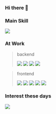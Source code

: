 ### Hi there 👋

<!-- 
Here are some ideas to get you started:

- 🔭 I’m currently working on ...
- 🌱 I’m currently learning ...
- 👯 I’m looking to collaborate on ...
- 🤔 I’m looking for help with ...
- 💬 Ask me about ...
- 📫 How to reach me: ...
- 😄 Pronouns: ...
- ⚡ Fun fact: ... 
-->

### Main Skill

<div>
    <img src="https://img.shields.io/badge/Java-red?style=flat&logo=java&logoColor=white"/>
</div>

### At Work

> backend
> <div>
>   <img src="https://img.shields.io/badge/SpringBoot-brightgreen?style=flat-square&logo=springboot&logoColor=white"/>
>   <img src="https://img.shields.io/badge/MySQL-orange?style=flat-square&logo=mysql&logoColor=white"/>
>   <img src="https://img.shields.io/badge/EC2-yellow?style=flat-square&logo=amazonaws&logoColor=white"/>
>   <img src="https://img.shields.io/badge/RDS-yellow?style=flat-square&logo=amazonaws&logoColor=white"/>
> </div>

> frontend
> <div>
>   <img src="https://img.shields.io/badge/React-blue?style=flat-square&logo=react&logoColor=white"/>
>   <img src="https://img.shields.io/badge/TypeScript-blue?style=flat-square&logo=typescript&logoColor=white"/>
>   <img src="https://img.shields.io/badge/HTML-orange?style=flat-square&logo=html5&logoColor=white"/>
>   <img src="https://img.shields.io/badge/CSS-blue?style=flat-square&logo=css3&logoColor=white"/>
>   <img src="https://img.shields.io/badge/Javascript-yellow?style=flat-square&logo=javascript&logoColor=white"/>
> </div>

### Interest these days

<div>
    <img src="https://img.shields.io/badge/Go-blue?style=flat-square&logo=goland&logoColor=white"/>
    <!-- <img src="https://img.shields.io/badge/Swift-orange?style=flat-square&logo=swift&logoColor=white"/> -->
</div>
